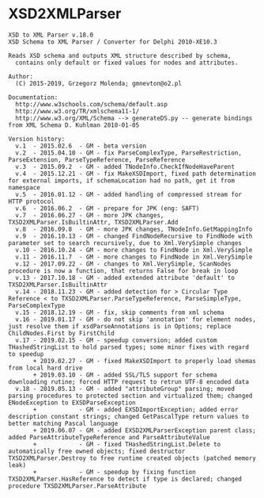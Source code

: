 # XSD2XMLParser

    XSD to XML Parser v.18.0
    XSD Schema to XML Parser / Converter for Delphi 2010-XE10.3

    Reads XSD schema and outputs XML structure described by schema,
      contains only default or fixed values for nodes and attributes.

    Author:
      (C) 2015-2019, Grzegorz Molenda; gmnevton@o2.pl

    Documentation:
      http://www.w3schools.com/schema/default.asp
      http://www.w3.org/TR/xmlschema11-1/
      http://www.w3.org/XML/Schema --> generateDS.py -- generate bindings from XML Schema D. Kuhlman 2010-01-05

    Version history:
      v.1  - 2015.02.6  - GM - beta version
      v.2  - 2015.04.10 - GM - fix ParseComplexType, ParseRestriction, ParseExtension, ParseTypeReference, ParseReference
      v.3  - 2015.09.2  - GM - added TNodeInfo.CheckIfNodeHaveParent
      v.4  - 2015.12.21 - GM - fix MakeXSDImport, fixed path determination for external imports, if schemaLocation had no path, get it from namespace
      v.5  - 2016.01.12 - GM - added handling of compressed stream for HTTP protocol
      v.6  - 2016.06.2  - GM - prepare for JPK (eng: SAFT)
      v.7  - 2016.06.27 - GM - more JPK changes, TXSD2XMLParser.IsBuiltinAttr, TXSD2XMLParser.Add
      v.8  - 2016.09.8  - GM - more JPK changes, TNodeInfo.GetMappingInfo
      v.9  - 2016.10.13 - GM - changed FindNodeRecursive to FindNode with parameter set to search recursively, due to Xml.VerySimple changes
      v.10 - 2016.10.24 - GM - more changes to FindNode in Xml.VerySimple
      v.11 - 2016.11.7  - GM - more changes to FindNode in Xml.VerySimple
      v.12 - 2017.09.22 - GM - changes to Xml.VerySimple, ScanNodes procedure is now a function, that returns False for break in loop
      v.13 - 2017.10.18 - GM - added extended attribute 'default' to TXSD2XMLParser.IsBuiltinAttr
      v.14 - 2018.11.23 - GM - added detection for > Circular Type Reference < to TXSD2XMLParser.ParseTypeReference, ParseSimpleType, ParseComplexType
      v.15 - 2018.12.19 - GM - fix, skip comments from xml schema
      v.16 - 2019.01.17 - GM - do not skip 'annotation' for element nodes, just resolve them if xsdParseAnnotations is in Options; replace ChildNodes.First by FirstChild
      v.17 - 2019.02.15 - GM - speedup conversion; added custom THashedStringList to hold parsed types; some minor fixes with regard to speedup
           + 2019.02.27 - GM - fixed MakeXSDImport to properly load shemas from local hard drive
           + 2019.03.10 - GM - added SSL/TLS support for schema downloading rutine; forced HTTP request to retrun UTF-8 encoded data
      v.18 - 2019.05.13 - GM - added "attributeGroup" parsing; moved parsing procedures to protected section and virtualized them; changed ENodeException to EXSDParseException
           +            - GM - added EXSDImportException; added error description constant strings; changed GetPascalType return values to better matching Pascal language
           + 2019.06.07 - GM - added EXSD2XMLParserException parent class; added ParseAttributeTypeReference and ParseAttributeValue
           +            - GM - fixed THashedStringList.Delete to automatically free owned objects; fixed destructor TXSD2XMLParser.Destroy to free runtime created objects (patched memory leak)
           +            - GM - speedup by fixing function TXSD2XMLParser.HasReference to detect if type is declared; changed procedure TXSD2XMLParser.ParseAttribute
      
